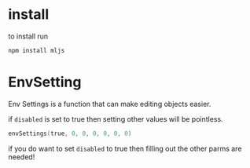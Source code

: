 # install

to install run 
```powershell
npm install mljs
```

# EnvSetting
Env Settings is a function that can make editing objects easier.

if ```disabled``` is set to true then setting other
values will be pointless.

```powershell
envSettings(true, 0, 0, 0, 0, 0, 0)
```

if you do want to set ```disabled``` to true then filling out the other parms are needed!

